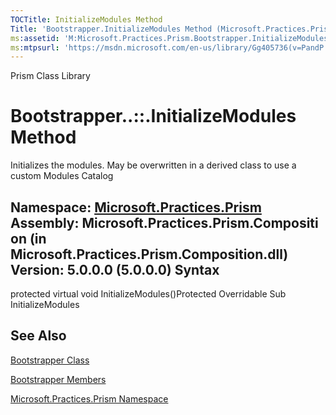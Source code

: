 ```yaml
---
TOCTitle: InitializeModules Method
Title: 'Bootstrapper.InitializeModules Method (Microsoft.Practices.Prism)'
ms:assetid: 'M:Microsoft.Practices.Prism.Bootstrapper.InitializeModules'
ms:mtpsurl: 'https://msdn.microsoft.com/en-us/library/Gg405736(v=PandP.50)'
---
```


Prism Class Library

Bootstrapper..::.InitializeModules Method
=========================================

Initializes the modules. May be overwritten in a derived class to use a custom Modules Catalog

**Namespace:** [Microsoft.Practices.Prism](https://msdn.microsoft.com/n:microsoft.practices.prism)
**Assembly:** Microsoft.Practices.Prism.Composition (in Microsoft.Practices.Prism.Composition.dll) Version: 5.0.0.0 (5.0.0.0)
Syntax
------

<span id="syntaxToggle"></span>protected virtual void InitializeModules()Protected Overridable Sub InitializeModules

See Also
--------

<span id="seeAlsoToggle"></span>
[Bootstrapper Class](https://msdn.microsoft.com/t:microsoft.practices.prism.bootstrapper)

[Bootstrapper Members](https://msdn.microsoft.com/allmembers.t:microsoft.practices.prism.bootstrapper)

[Microsoft.Practices.Prism Namespace](https://msdn.microsoft.com/n:microsoft.practices.prism)
